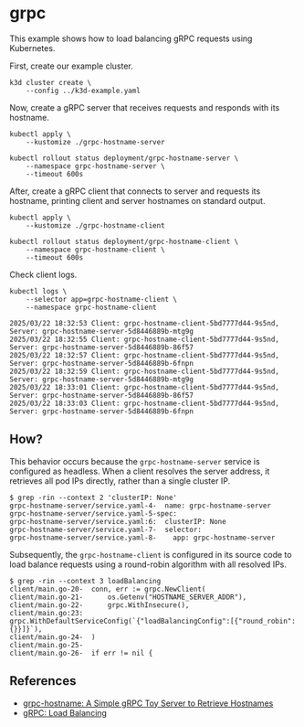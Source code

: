 # grpc

This example shows how to load balancing gRPC requests using Kubernetes.

First, create our example cluster.

```
k3d cluster create \
    --config ../k3d-example.yaml
```

Now, create a gRPC server that receives requests and responds with its hostname.

```
kubectl apply \
    --kustomize ./grpc-hostname-server

kubectl rollout status deployment/grpc-hostname-server \
    --namespace grpc-hostname-server \
    --timeout 600s
```

After, create a gRPC client that connects to server and requests its hostname,
printing client and server hostnames on standard output.

```
kubectl apply \
    --kustomize ./grpc-hostname-client

kubectl rollout status deployment/grpc-hostname-client \
    --namespace grpc-hostname-client \
    --timeout 600s
```

Check client logs.

```
kubectl logs \
    --selector app=grpc-hostname-client \
    --namespace grpc-hostname-client
```

```
2025/03/22 18:32:53 Client: grpc-hostname-client-5bd7777d44-9s5nd, Server: grpc-hostname-server-5d8446889b-mtg9g
2025/03/22 18:32:55 Client: grpc-hostname-client-5bd7777d44-9s5nd, Server: grpc-hostname-server-5d8446889b-86f57
2025/03/22 18:32:57 Client: grpc-hostname-client-5bd7777d44-9s5nd, Server: grpc-hostname-server-5d8446889b-6fnpn
2025/03/22 18:32:59 Client: grpc-hostname-client-5bd7777d44-9s5nd, Server: grpc-hostname-server-5d8446889b-mtg9g
2025/03/22 18:33:01 Client: grpc-hostname-client-5bd7777d44-9s5nd, Server: grpc-hostname-server-5d8446889b-86f57
2025/03/22 18:33:03 Client: grpc-hostname-client-5bd7777d44-9s5nd, Server: grpc-hostname-server-5d8446889b-6fnpn
```

## How?

This behavior occurs because the `grpc-hostname-server` service is configured as
headless. When a client resolves the server address, it retrieves all pod IPs
directly, rather than a single cluster IP.

```
$ grep -rin --context 2 'clusterIP: None'
grpc-hostname-server/service.yaml-4-  name: grpc-hostname-server
grpc-hostname-server/service.yaml-5-spec:
grpc-hostname-server/service.yaml:6:  clusterIP: None
grpc-hostname-server/service.yaml-7-  selector:
grpc-hostname-server/service.yaml-8-    app: grpc-hostname-server
```

Subsequently, the `grpc-hostname-client` is configured in its source code to
load balance requests using a round-robin algorithm with all resolved IPs.

```
$ grep -rin --context 3 loadBalancing
client/main.go-20-	conn, err := grpc.NewClient(
client/main.go-21-		os.Getenv("HOSTNAME_SERVER_ADDR"),
client/main.go-22-		grpc.WithInsecure(),
client/main.go:23:		grpc.WithDefaultServiceConfig(`{"loadBalancingConfig":[{"round_robin":{}}]}`),
client/main.go-24-	)
client/main.go-25-
client/main.go-26-	if err != nil {
```

## References

* [grpc-hostname: A Simple gRPC Toy Server to Retrieve Hostnames](https://github.com/wandersonwhcr/grpc-hostname)
* [gRPC: Load Balancing](https://github.com/grpc/grpc-go/tree/b0d120384670bde5a2fa830d65e43b250c24d8fd/examples/features/load_balancing)
